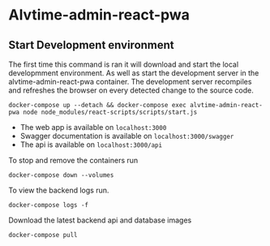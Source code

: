 # Alvtime-admin-react-pwa

## Start Development environment

The first time this command is ran it will download and start the local developmment environment. As well as start the development server in the alvtime-admin-react-pwa container. The development server recompiles and refreshes the browser on every detected change to the source code.

```
docker-compose up --detach && docker-compose exec alvtime-admin-react-pwa node node_modules/react-scripts/scripts/start.js
```

- The web app is available on `localhost:3000`
- Swagger documentation is available on `localhost:3000/swagger`
- The api is available on `localhost:3000/api`

To stop and remove the containers run

```
docker-compose down --volumes
```

To view the backend logs run.

```
docker-compose logs -f
```

Download the latest backend api and database images

```
docker-compose pull
```
